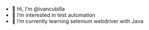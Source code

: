 - 👋 Hi, I’m @ivancubilla
- 👀 I’m interested in test automation
- 🌱 I’m currently learning selenium webdriver with Java


<!---
ivancubilla/ivancubilla is a ✨ special ✨ repository because its `README.md` (this file) appears on your GitHub profile.
You can click the Preview link to take a look at your changes.
--->
